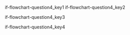 if-flowchart-question4_key1
if-flowchart-question4_key2


if-flowchart-question4_key3


if-flowchart-question4_key4
